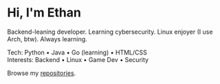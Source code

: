 # Hi, I'm Ethan

Backend-leaning developer. Learning cybersecurity. Linux enjoyer (I use Arch, btw). Always learning.

Tech: Python • Java • Go (learning) • HTML/CSS  
Interests: Backend • Linux • Game Dev • Security

Browse my [repositories](https://github.com/openlyfree?tab=repositories).
